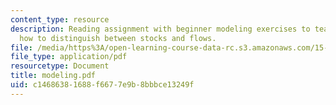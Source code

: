 ```yaml
---
content_type: resource
description: Reading assignment with beginner modeling exercises to teach the reader
  how to distinguish between stocks and flows.
file: /media/https%3A/open-learning-course-data-rc.s3.amazonaws.com/15-988-system-dynamics-self-study-fall-1998-spring-1999/c14686381688f6677e9b8bbbce13249f_modeling.pdf
file_type: application/pdf
resourcetype: Document
title: modeling.pdf
uid: c1468638-1688-f667-7e9b-8bbbce13249f
---
```

